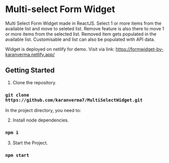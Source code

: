 # Multi-select Form Widget

Multi Select Form Widget made in ReactJS.
Select 1 or more items from the available list and move to seleted list.
Remove feature is also there to move 1 or more items from the selected list.
Removed item gets populated in the available list.
Customisable and list can also be populated with API data.

Widget is deployed on netlify for demo.
Visit via link: https://formwidget-by-karanverma.netlify.app/

## Getting Started

1. Clone the repository.
### `git clone https://github.com/karanverma7/MultiSelectWidget.git`

In the project directory, you need to:

2. Install node dependencies.
### `npm i`

3. Start the Project.
### `npm start`
